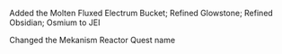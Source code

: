 Added the Molten Fluxed Electrum Bucket; Refined Glowstone; Refined Obsidian; Osmium to JEI

Changed the Mekanism Reactor Quest name
